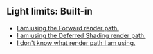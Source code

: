 ## Light limits: Built-in
- [I am using the Forward render path.](Built-In/Forward.md)
- [I am using the Deferred Shading render path.](Built-In/Deferred.md)
- [I don't know what render path I am using.](Built-In/Unknown.md)